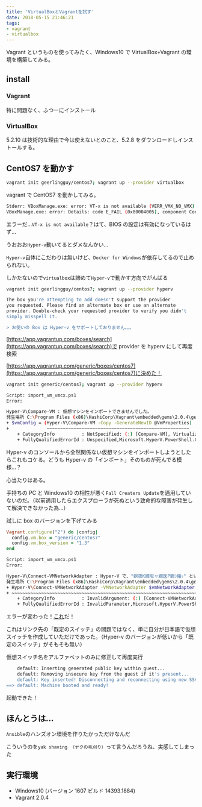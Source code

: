 ```yaml
---
title: 'VirtualBoxとVagrantを試す'
date: 2018-05-15 21:46:21
tags:
- vagrant
- virtualbox
---
```


Vagrant というものを使ってみたく、Windows10 で VirtualBox+Vagrant の環境を構築してみる。

<!-- more -->

## install

### Vagrant

<a href="https://www.vagrantup.com/downloads.html" class="embedly-card" data-card-image="0" data-card-controls="0" data-card-align="left"></a>

特に問題なく、ふつーにインストール

### VirtualBox

<a href="https://www.virtualbox.org/wiki/Downloads" class="embedly-card" data-card-image="0" data-card-controls="0" data-card-align="left"></a>

5.2.10 は技術的な理由で今は使えないとのこと、5.2.8 をダウンロードしインストールする。

<a href="https://www.virtualbox.org/wiki/Download_Old_Builds_5_2" class="embedly-card" data-card-image="0" data-card-controls="0" data-card-align="left"></a>

## CentOS7 を動かす

```bash
vagrant init geerlingguy/centos7; vagrant up --provider virtualbox
```

vagrant で CentOS7 を動かしてみる。

```bash
Stderr: VBoxManage.exe: error: VT-x is not available (VERR_VMX_NO_VMX)
VBoxManage.exe: error: Details: code E_FAIL (0x80004005), component ConsoleWrap, interface IConsole
```

エラーだ…`VT-x is not available`？はて、BIOS の設定は有効になっているはず…

<a href="http://mochalog.hatenablog.com/entry/2015/12/04/143827" class="embedly-card" data-card-image="0" data-card-controls="0" data-card-align="left"></a>

<a href="http://www.cyamax.com/entry/2017/05/07/060000" class="embedly-card" data-card-image="0" data-card-controls="0" data-card-align="left"></a>

うおおお`Hyper-v`動いてるとダメなんかい…

`Hyper-v`自体にこだわりは無いけど、`Docker for Windows`が依存してるので止められない。

しかたないので`virtualbox`は諦めて`Hyper-v`で動かす方向でがんばる

<a href="https://qiita.com/nibral/items/94de6b9787e2aface2aa" class="embedly-card" data-card-image="0" data-card-controls="0" data-card-align="left" data-card-description="0"></a>

```bash
vagrant init geerlingguy/centos7; vagrant up --provider hyperv
```

```bash
The box you're attempting to add doesn't support the provider
you requested. Please find an alternate box or use an alternate
provider. Double-check your requested provider to verify you didn't
simply misspell it.

> お使いの Box は Hyper-v をサポートしておりません。。。
```

[https://app.vagrantup.com/boxes/search](https://app.vagrantup.com/boxes/search)で provider を hyperv にして再度検索

[https://app.vagrantup.com/generic/boxes/centos7](https://app.vagrantup.com/generic/boxes/centos7)に決めた！

```bash
vagrant init generic/centos7; vagrant up --provider hyperv
```

```bash
Script: import_vm_vmcx.ps1
Error:

Hyper-V\Compare-VM : 仮想マシンをインポートできませんでした。
発生場所 C:\Program Files (x86)\HashiCorp\Vagrant\embedded\gems\2.0.4\gems\vagrant-2.0.4\plugins\providers\hyperv\scripts\import_vm_vmcx.ps1:33 文字:14
+ $vmConfig = (Hyper-V\Compare-VM -Copy -GenerateNewID @VmProperties)
+              ~~~~~~~~~~~~~~~~~~~~~~~~~~~~~~~~~~~~~~~~~~~~~~~~~~~~~
    + CategoryInfo          : NotSpecified: (:) [Compare-VM], VirtualizationException
    + FullyQualifiedErrorId : Unspecified,Microsoft.HyperV.PowerShell.Commands.CompareVM
```

Hyper-v のコンソールから全然関係ない仮想マシンをインポートしようとしたらこれもコケる。どうも Hyper-v の「インポート」そのものが死んでる模様...？

心当たりはある。

手持ちの PC と Windows10 の相性が悪く`Fall Creaters Update`を適用していないのだ。（以前適用したらエクスプローラが死ぬという致命的な障害が発生して解決できなかった為…）

試しに box のバージョンを下げてみる

```ruby
Vagrant.configure("2") do |config|
  config.vm.box = "generic/centos7"
  config.vm.box_version = "1.3"
end
```

```bash
Script: import_vm_vmcx.ps1
Error:

Hyper-V\Connect-VMNetworkAdapter : Hyper-V で、"螟夜Κ繝阪ャ繝医Ρ繝ｼ繧ｯ" という名前の仮想スイッチが見つかりませんでした。
発生場所 C:\Program Files (x86)\HashiCorp\Vagrant\embedded\gems\2.0.4\gems\vagrant-2.0.4\plugins\providers\hyperv\scripts\import_vm_vmcx.ps1:96 文字:1
+ Hyper-V\Connect-VMNetworkAdapter -VMNetworkAdapter $vmNetworkAdapter  ...
+ ~~~~~~~~~~~~~~~~~~~~~~~~~~~~~~~~~~~~~~~~~~~~~~~~~~~~~~~~~~~~~~~~~~~~~
    + CategoryInfo          : InvalidArgument: (:) [Connect-VMNetworkAdapter]、VirtualizationException
    + FullyQualifiedErrorId : InvalidParameter,Microsoft.HyperV.PowerShell.Commands.ConnectVMNetworkAdapter
```

エラーが変わった！[これ](https://qiita.com/euledge/items/fff2659093a13a1e888f)だ！

これはリンク先の「既定のスイッチ」の問題ではなく、単に自分が日本語で仮想スイッチを作成していただけであった。（Hyper-v のバージョンが低いから「既定のスイッチ」がそもそも無い）

仮想スイッチ名をアルファベットのみに修正して再度実行

```bash
    default: Inserting generated public key within guest...
    default: Removing insecure key from the guest if it's present...
    default: Key inserted! Disconnecting and reconnecting using new SSH key...
==> default: Machine booted and ready!
```

起動できた！

## ほんとうは…

`Ansible`のハンズオン環境を作りたかっただけなんだ

こういうのを`yak shaving （ヤクの毛刈り）`って言うんだろうね、実感してしまった

## 実行環境

- Windows10 (バージョン 1607 ビルド 14393.1884)
- Vagrant 2.0.4
